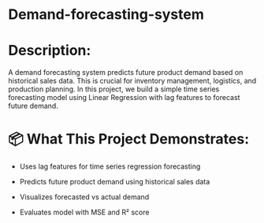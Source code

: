 # Demand-forecasting-system
# Description:
A demand forecasting system predicts future product demand based on historical sales data. This is crucial for inventory management, logistics, and production planning. In this project, we build a simple time series forecasting model using Linear Regression with lag features to forecast future demand.

# 📦 What This Project Demonstrates:
* Uses lag features for time series regression forecasting

* Predicts future product demand using historical sales data

* Visualizes forecasted vs actual demand

* Evaluates model with MSE and R² score
